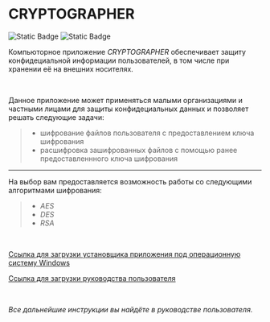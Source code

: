 # CRYPTOGRAPHER
![Static Badge](https://img.shields.io/badge/Python%203.13.5-%234F2982?style=flat&logo=Python&logoColor=%23FFB440&labelColor=%238C04A8&link=https%3A%2F%2Fwww.python.org%2Fdownloads%2Frelease%2Fpython-3135%2F)
![Static Badge](https://img.shields.io/badge/PyQt5%205.15.11-%23B70094?style=flat&logo=Qt&logoColor=%23FFB440&labelColor=%238C04A8&link=https%3A%2F%2Fpypi.org%2Fproject%2FPyQt5%2F)


Компьюторное приложение *CRYPTOGRAPHER* обеспечивает  защиту конфидециальной информации пользователей, в том числе при хранении её на внешних носителях.

<br>

Данное приложение может применяться малыми организациями и частными лицами для защиты конфидециальных данных и позволяет решать следующие задачи:
> - шифрование файлов пользователя с предоставлением ключа шифрования
> - расшифровка зашифрованных файлов с помощью ранее предоставленнного ключа шифрования
___
 На выбор вам предоставляется возможность работы со следующими алгоритмами шифрования:

> + *AES*
> + *DES*
> + *RSA*

<br>
 
[Ссылка для загрузки установщика приложения под операционную систему Windows](https://disk.yandex.ru/d/UJjediB4vHBNUw)


[Ссылка для загрузки руководства пользователя](https://disk.yandex.ru/i/Bu99IDinIstMvQ)

<br>


*Все дальнейшие инструкции вы найдёте в руководстве пользователя.*